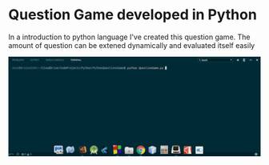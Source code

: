 # Question Game developed in Python
In a introduction to python language I've created this question game.
The amount of question can be extened dynamically and evaluated itself easily

![alt_tag](https://github.com/MrAlex6204/PythonQuestionGame/blob/master/img/screen-recorded-01.gif)
